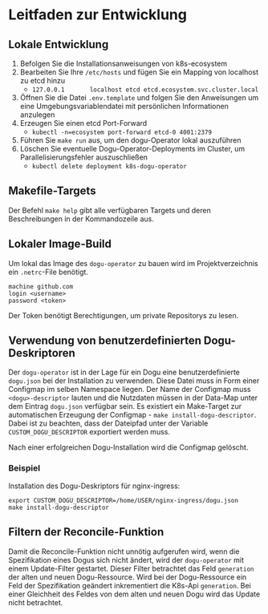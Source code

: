 # Leitfaden zur Entwicklung

## Lokale Entwicklung

1. Befolgen Sie die Installationsanweisungen von k8s-ecosystem
2. Bearbeiten Sie Ihre `/etc/hosts` und fügen Sie ein Mapping von localhost zu etcd hinzu
   - `127.0.0.1       localhost etcd etcd.ecosystem.svc.cluster.local`
3. Öffnen Sie die Datei `.env.template` und folgen Sie den Anweisungen um eine 
   Umgebungsvariablendatei mit persönlichen Informationen anzulegen
4. Erzeugen Sie einen etcd Port-Forward
   - `kubectl -n=ecosystem port-forward etcd-0 4001:2379`
5. Führen Sie `make run` aus, um den dogu-Operator lokal auszuführen
6. Löschen Sie eventuelle Dogu-Operator-Deployments im Cluster, um Parallelisierungsfehler auszuschließen
   - `kubectl delete deployment k8s-dogu-operator`

## Makefile-Targets

Der Befehl `make help` gibt alle verfügbaren Targets und deren Beschreibungen in der Kommandozeile aus.

## Lokaler Image-Build

Um lokal das Image des `dogu-operator` zu bauen wird im Projektverzeichnis ein `.netrc`-File benötigt.

```
machine github.com
login <username>
password <token>
```

Der Token benötigt Berechtigungen, um private Repositorys zu lesen.

## Verwendung von benutzerdefinierten Dogu-Deskriptoren

Der `dogu-operator` ist in der Lage für ein Dogu eine benutzerdefinierte `dogu.json` bei der Installation zu verwenden.
Diese Datei muss in Form einer Configmap im selben Namespace liegen. Der Name der Configmap muss `<dogu>-descriptor`
lauten und die Nutzdaten müssen in der Data-Map unter dem Eintrag `dogu.json` verfügbar sein.
Es existiert ein Make-Target zur automatischen Erzeugung der Configmap - `make install-dogu-descriptor`.
Dabei ist zu beachten, dass der Dateipfad unter der Variable `CUSTOM_DOGU_DESCRIPTOR` exportiert werden muss.

Nach einer erfolgreichen Dogu-Installation wird die Configmap gelöscht.

### Beispiel

Installation des Dogu-Deskriptors für nginx-ingress:

```
export CUSTOM_DOGU_DESCRIPTOR=/home/USER/nginx-ingress/dogu.json
make install-dogu-descriptor
```

## Filtern der Reconcile-Funktion

Damit die Reconcile-Funktion nicht unnötig aufgerufen wird, wenn die Spezifikation eines Dogus sich nicht ändert,
wird der `dogu-operator` mit einem Update-Filter gestartet. Dieser Filter betrachtet das Feld `generation` der alten
und neuen Dogu-Ressource. Wird bei der Dogu-Ressource ein Feld der Spezifikation geändert inkrementiert die K8s-Api
`generation`. Bei einer Gleichheit des Feldes von dem alten und neuen Dogu wird das Update nicht betrachtet.

